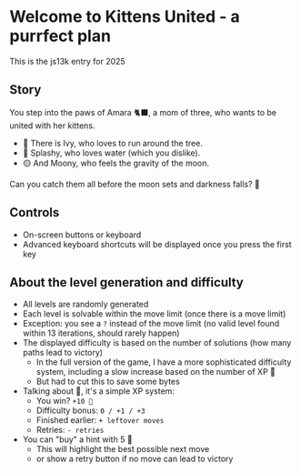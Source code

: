 # Welcome to Kittens United - a purrfect plan
This is the js13k entry for 2025

## Story
You step into the paws of Amara 🐈‍⬛, a mom of three, who wants to be united with her kittens.

- 💚 There is Ivy, who loves to run around the tree. 
- 🔷 Splashy, who loves water (which you dislike).
- 🟡 And Moony, who feels the gravity of the moon.

Can you catch them all before the moon sets and darkness falls? 🌙

## Controls
- On-screen buttons or keyboard
- Advanced keyboard shortcuts will be displayed once you press the first key

## About the level generation and difficulty
- All levels are randomly generated
- Each level is solvable within the move limit (once there is a move limit)
- Exception: you see a `?` instead of the move limit (no valid level found within 13 iterations, should rarely happen)
- The displayed difficulty is based on the number of solutions (how many paths lead to victory)
  - In the full version of the game, I have a more sophisticated difficulty system, including a slow increase based on the number of XP 🧶
  - But had to cut this to save some bytes
- Talking about 🧶, it's a simple XP system:
  - You win? `+10 🧶`
  - Difficulty bonus: `0 / +1 / +3`
  - Finished earlier: `+ leftover moves`
  - Retries: `- retries`
- You can "buy" a hint with 5 🧶 
  - This will highlight the best possible next move
  - or show a retry button if no move can lead to victory
